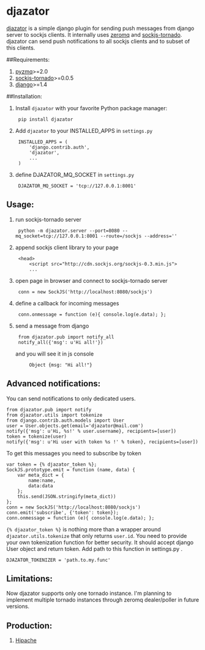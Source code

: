 djazator
========

[djazator](https://github.com/mike-grayhat/djazator) is a simple django plugin for sending push messages from django server to sockjs clients. It internally uses [zeromq](http://www.zeromq.org/) and [sockjs-tornado](https://github.com/mrjoes/sockjs-tornado). djazator can send push notifications to all sockjs clients and to subset of this clients.

##Requirements:

1. [pyzmq](https://github.com/zeromq/pyzmq)>=2.0
2. [sockjs-tornado](https://github.com/mrjoes/sockjs-tornado)>=0.0.5
3. [django](https://www.djangoproject.com/)>=1.4

##Installation:

1. Install `djazator` with your favorite Python package manager:

        pip install djazator

2. Add `djazator` to your INSTALLED_APPS in `settings.py`

        INSTALLED_APPS = (
            'django.contrib.auth',
            'djazator',
            ...
        )

3. define DJAZATOR_MQ_SOCKET in `settings.py`

        DJAZATOR_MQ_SOCKET = 'tcp://127.0.0.1:8001'

## Usage:

1. run sockjs-tornado server

        python -m djazator.server --port=8080 --mq_socket=tcp://127.0.0.1:8001 --route=/sockjs --address=''

2. append sockjs client library to your page

        <head>
            <script src="http://cdn.sockjs.org/sockjs-0.3.min.js">
            ...

3. open page in browser and connect to sockjs-tornado server

        conn = new SockJS('http://localhost:8080/sockjs')

4. define a callback for incoming messages

        conn.onmessage = function (e){ console.log(e.data); };

5. send a message from django

        from djazator.pub import notify_all
        notify_all({'msg': u'Hi all!'})

    and you will see it in js console

            Object {msg: "Hi all!"}

## Advanced notifications:

You can send notifications to only dedicated users.

    from djazator.pub import notify
    from djazator.utils import tokenize
    from django.contrib.auth.models import User
    user = User.objects.get(email='djazator@mail.com')
    notify({'msg': u'Hi, %s!' % user.username}, recipients=[user])
    token = tokenize(user)
    notify({'msg': u'Hi user with token %s !' % token}, recipients=[user])

To get this messages you need to subscribe by token

    var token = {% djazator_token %};
    SockJS.prototype.emit = function (name, data) {
        var meta_dict = {
            name:name,
            data:data
        };
        this.send(JSON.stringify(meta_dict))
    };
    conn = new SockJS('http://localhost:8080/sockjs')
    conn.emit('subscribe', {'token': token});
    conn.onmessage = function (e){ console.log(e.data); };

`{% djazator_token %}` is nothing more than a wrapper around `djazator.utils.tokenize` that only returns `user.id`. You need to provide your own tokenization function for better security. It should accept django User object and return token. Add path to this function in settings.py .

    DJAZATOR_TOKENIZER = 'path.to.my.func'

## Limitations:

Now djazator supports only one tornado instance. I'm planning to implement multiple tornado instances through zeromq dealer/poller in future versions.

## Production:

1. [Hipache](https://github.com/dotcloud/hipache)
